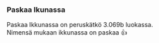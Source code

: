 ### Paskaa Ikunassa
Paskaa Ikkunassa on peruskätkö 3.069b luokassa. <br>
Nimensä mukaan ikkunassa on paskaa 👍